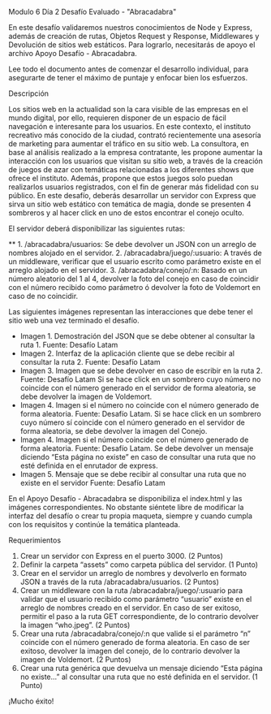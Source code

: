Modulo 6 Día 2 Desafío Evaluado - "Abracadabra"


En este desafío validaremos nuestros conocimientos de Node y Express, además de creación de rutas, Objetos Request y Response, Middlewares y Devolución de sitios web estáticos. Para lograrlo, necesitarás de apoyo el archivo Apoyo Desafío - Abracadabra.

Lee todo el documento antes de comenzar el desarrollo individual, para asegurarte de tener el máximo de puntaje y enfocar bien los esfuerzos.



Descripción

Los sitios web en la actualidad son la cara visible de las empresas en el mundo digital, por ello, requieren disponer de un espacio de fácil navegación e interesante para los usuarios.
En este contexto, el instituto recreativo más conocido de la ciudad, contrató recientemente una asesoría de marketing para aumentar el tráfico en su sitio web. La consultora, en base al análisis realizado a la empresa contratante, les propone aumentar la interacción con los usuarios que visitan su sitio web, a través de la creación de juegos de azar con temáticas relacionadas a los diferentes shows que ofrece el instituto. Además, propone que estos juegos solo puedan realizarlos usuarios registrados, con el fin de generar más fidelidad con su público.
En este desafío, deberás desarrollar un servidor con Express que sirva un sitio web estático con temática de magia, donde se presenten 4 sombreros y al hacer click en uno de estos encontrar el conejo oculto.

El servidor deberá disponibilizar las siguientes rutas:

** 1. /abracadabra/usuarios: Se debe devolver un JSON con un arreglo de nombres alojado en el servidor.
2. /abracadabra/juego/:usuario: A través de un middleware, verificar que el usuario escrito como parámetro existe en el arreglo alojado en el servidor.
3. /abracadabra/conejo/:n: Basado en un número aleatorio del 1 al 4, devolver la foto del conejo en caso de coincidir con el número recibido como parámetro ó devolver la foto de Voldemort en caso de no coincidir.



Las siguientes imágenes representan las interacciones que debe tener el sitio web una vez terminado el desafío.

* Imagen 1. Demostración del JSON que se debe obtener al consultar la ruta 1. Fuente: Desafío Latam
* Imagen 2. Interfaz de la aplicación cliente que se debe recibir al consultar la ruta 2. Fuente: Desafío Latam
* Imagen 3. Imagen que se debe devolver en caso de escribir en la ruta 2. Fuente: Desafío Latam Si se hace click en un sombrero cuyo número no coincide con el número generado en el servidor de forma aleatoria, se debe devolver la imagen de Voldemort.
* Imagen 4. Imagen si el número no coincide con el número generado de forma aleatoria. Fuente: Desafío Latam. Si se hace click en un sombrero cuyo número sí coincide con el número generado en el servidor de forma aleatoria, se debe devolver la imagen del Conejo.
* Imagen 4. Imagen si el número coincide con el número generado de forma aleatoria. Fuente: Desafío Latam. Se debe devolver un mensaje diciendo “Esta página no existe” en caso de consultar una ruta que no esté definida en el enrutador de express.
* Imagen 5. Mensaje que se debe recibir al consultar una ruta que no existe en el servidor Fuente: Desafío Latam

En el Apoyo Desafío - Abracadabra se disponibiliza el index.html y las imágenes correspondientes. No obstante siéntete libre de modificar la interfaz del desafío o crear tu
propia maqueta, siempre y cuando cumpla con los requisitos y continúe la temática planteada.



Requerimientos

1. Crear un servidor con Express en el puerto 3000. (2 Puntos)
2. Definir la carpeta “assets” como carpeta pública del servidor. (1 Punto)
3. Crear en el servidor un arreglo de nombres y devolverlo en formato JSON a través de la ruta /abracadabra/usuarios. (2 Puntos)
4. Crear un middleware con la ruta /abracadabra/juego/:usuario para validar que el usuario recibido como parámetro “usuario” existe en el arreglo de nombres creado en el servidor. En caso de ser exitoso, permitir el paso a la ruta GET correspondiente, de lo contrario devolver la imagen “who.jpeg”. (2 Puntos)
5. Crear una ruta /abracadabra/conejo/:n que valide si el parámetro “n” coincide con el número generado de forma aleatoria. En caso de ser exitoso, devolver la imagen del conejo, de lo contrario devolver la imagen de Voldemort. (2 Puntos)
6. Crear una ruta genérica que devuelva un mensaje diciendo “Esta página no existe...” al consultar una ruta que no esté definida en el servidor. (1 Punto)


¡Mucho éxito! 